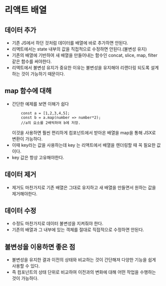 # 리액트 배열

## 데이터 추가
 * 기존 JS에서 하던 것처럼 데이터를 배열에 바로 추가하면 안된다.
 * 리액트에서는 state 내부의 값을 직접적으로 수정하면 안된다.(불변성 유지) 
 * 기존의 배열에 기반하여 새 배열을 만들어내는 함수인 concat, slice, map, filter 같은 함수를 써야한다. 
 * 리액트에서 불변성 유지가 중요한 이유는 불변성을 유지해야 리랜더링 되도록 설계하는 것이 가능하기 때문이다. 

## map 함수에 대해
 * 간단한 예제를 보면 이해가 쉽다
    ```JS
        const a = [1,2,3,4,5];
        const b = a.map(number => number*2);
        //a의 요소를 2배씩하여 b에 저장.
    ```
    이것을 사용하면 훨씬 편리하게 컴포넌트에서 받아온 배열을 map을 통해 JSX로 변환이 가능하다.
 * 이때 key라는 값을 사용하는데 key 는 리액트에서 배열을 렌더링할 때 꼭 필요한 값이다. 
 * key 값은 항상 고유해야한다. 

## 데이터 제거
 * 제거도 마찬가지로 기존 배열은 그대로 유지하고 새 배열을 만들면서 원하는 값을 제거해야한다. 

## 데이터 수정
 * 수정도 마찬가지로 데이터 불변성을 지켜줘야 한다. 
 * 기존의 배열과 그 내부에 있는 객체를 절대로 직접적으로 수정하면 안된다. 

## 불변성을 이용하면 좋은 점
 * 불변성을 유지한 결과 이전의 상태와 비교하는 것이 간단해져 다양한 기능을 쉽게 사용할 수 있다.
 * 즉 컴포넌트의 상태 단위로 비교하여 이전과의 변화에 대해 어떤 작업을 수행하는 것이 가능하다. 